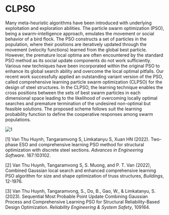 # CLPSO

Many meta-heuristic algorithms have been introduced with underlying exploitation and exploration abilities. The particle swarm optimization (PSO), being a swarm-intelligence approach, emulates the movement or social behavior of a bird flock. The PSO constructs a set of particles in the population, where their positions are iteratively updated through the movement (velocity functions) learned from the global best particle. However, the premature local optima are often encountered by the standard PSO method as its social update components do not work sufficiently. Various new techniques have been incorporated within the original PSO to enhance its global search ability and overcome the local optimal pitfalls. 
Our recent work successfully applied an outstanding variant version of the PSO, called comprehensive learning particle swarm optimization (CLPSO) for the design of steel structures. In the CLPSO, the learning technique enables the cross positions between the sets of best swarm particles in each dimensional space leading to the likelihood of overcoming locally optimal searches and premature termination of the undesired non-optimal but feasible solutions. The proposed scheme follows suit the learning probability function to define the cooperative responses among swarm populations. 

![1](https://user-images.githubusercontent.com/65479151/226549989-bc7d092e-2156-4e2b-9d51-808cfbd94ece.jpg)

[1] Van Thu Huynh, Tangaramvong S, Limkatanyu S, Xuan HN (2022). Two-phase ESO and comprehensive learning PSO method for structural optimization with discrete steel sections. _Advances in Engineering Software_. 167:103102.

[2] Van Thu Huynh, Tangaramvong S, S. Muong, and P. T. Van (2022), Combined Gaussian local search and enhanced comprehensive learning PSO algorithm for size and shape optimization of truss structures, _Buildings_, 12-1976. 

[3] Van Thu Huynh, Tangaramvong, S., Do, B., Gao, W., & Limkatanyu, S. (2023). Sequential Most Probable Point Update Combining Gaussian Process and Comprehensive Learning PSO for Structural Reliability-Based Design Optimization. _Reliability Engineering & System Safety_, 109164.
